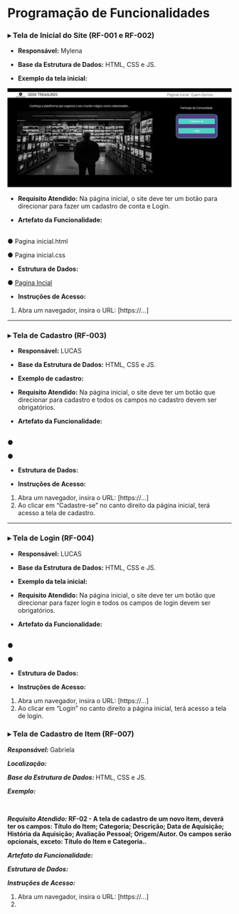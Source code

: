 # Programação de Funcionalidades

### ▸ Tela de Inicial do Site (RF-001 e RF-002)

- <b>Responsável:</b> Mylena

- <b>Base da Estrutura de Dados:</b> HTML, CSS e JS.

- <b>Exemplo da tela inicial:</b>

<img src="https://github.com/ICEI-PUC-Minas-PMV-ADS/pmv-ads-2023-2-e1-proj-web-t11-pvm-ads-2023-2-e1-colecoes/blob/main/documentos/img/PG INICIAL.JPG" width="1100">

- <b>Requisito Atendido:</b> Na página inicial, o site deve ter um botão para direcionar para fazer um cadastro de conta e Login. 

- <b>Artefato da Funcionalidade:</b>
<br>
● Pagina inicial.html
<br>

● Pagina inicial.css 
<br>

- <b>Estrutura de Dados:</b>

● [Pagina Incial](https://github.com/ICEI-PUC-Minas-PMV-ADS/pmv-ads-2023-2-e1-proj-web-t11-pvm-ads-2023-2-e1-colecoes/tree/main/codigo-fonte/paginaInicial)

- <b>Instruções de Acesso:</b>

1. Abra um navegador, insira o URL: [https://...]


---
### ▸ Tela de Cadastro (RF-003)

- <b>Responsável:</b> LUCAS

- <b>Base da Estrutura de Dados:</b> HTML, CSS e JS.

- <b>Exemplo de cadastro:</b>

- <b>Requisito Atendido:</b> Na página inicial, o site deve ter um botão que direcionar para cadastro e todos os campos no cadastro devem ser obrigatórios. 

- <b>Artefato da Funcionalidade:</b>
<br>
●
<br>

● 
<br>
- <b>Estrutura de Dados:</b>

- <b>Instruções de Acesso:</b>

1. Abra um navegador, insira o URL: [https://...]
2. Ao clicar em “Cadastre-se” no canto direito da página inicial, terá acesso a tela de cadastro.

---

### ▸ Tela de Login (RF-004)

- <b>Responsável:</b> LUCAS

- <b>Base da Estrutura de Dados:</b> HTML, CSS e JS.

- <b>Exemplo da tela inicial:</b>

- <b>Requisito Atendido:</b> Na página inicial, o site deve ter um botão que direcionar para fazer login e todos os campos de login devem ser obrigatórios.

- <b>Artefato da Funcionalidade:</b>
<br>
●
<br>

● 
<br>
- <b>Estrutura de Dados:</b>

- <b>Instruções de Acesso:</b>

1. Abra um navegador, insira o URL: [https://...]
2. Ao clicar em “Login” no canto direito a página inicial, terá acesso a tela de login.

### ▸ Tela de Cadastro de Item (RF-007)

<b>_Responsável:_ </b> Gabriela

<b>_Localização:_ </b> 

<b>_Base da Estrutura de Dados:_ </b> HTML, CSS e JS.

<b>_Exemplo:_ </b>

&nbsp;

<b>_Requisito Atendido:_ RF-02 - A tela de cadastro de um novo item, deverá ter os campos: Título do Item; Categoria; Descrição; Data de Aquisição; História da Aquisição; Avaliação Pessoal; Origem/Autor. Os campos serão opcionais, exceto: Título do Item e Categoria.. </b> 

<b>_Artefato da Funcionalidade:_ </b>

<b>_Estrutura de Dados:_ </b>

<b>_Instruções de Acesso:_ </b>

1. Abra um navegador, insira o URL: [https://...]
2. 

##


